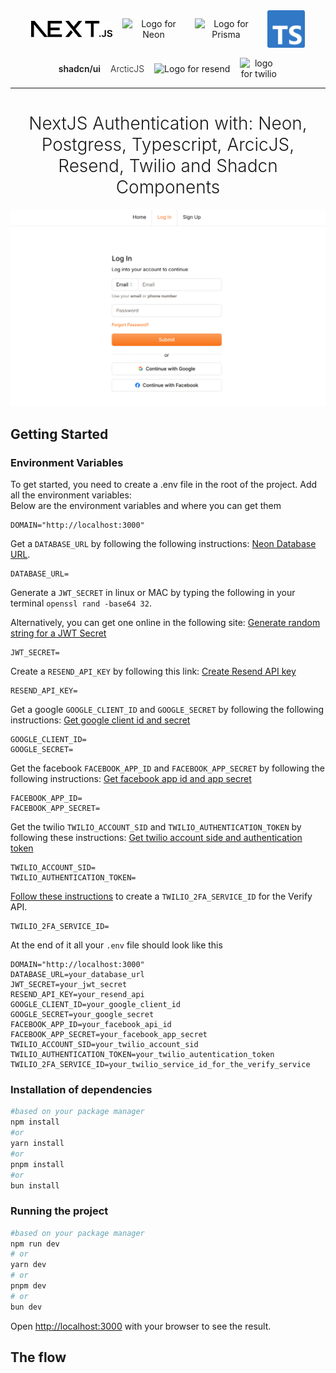 <div style="display: flex; flex-wrap: wrap; justify-content: center; align-items: center; gap: 16px; text-align: center; margin: 0 auto; width: fit-content;">
    <img src="./public/next.svg" width="130" alt="Logo for Next JS">
    <img src="https://neon.tech/_next/static/svgs/6da928883916f39a4848774319dcaf81.svg" width="100" alt="Logo for Neon">
    <img src="https://raw.githubusercontent.com/prisma/presskit/main/Assets/Prisma-IndigoLogo.svg" width="100" alt="Logo for Prisma">
    <img src="./public/ts-logo.svg" width="60" alt="Logo for Typescript">
    <span style="font-weight: 600;">shadcn/ui</span>
    <span style="font-weight: 300;">ArcticJS</span>
    <picture>
        <source media="(prefers-color-scheme: dark)" srcset="https://resend.com/static/brand/resend-icon-white.png">
        <img src="https://resend.com/static/brand/resend-icon-black.png" width="60" alt="Logo for resend"/>
    </picture>
    <img src="https://www.twilio.com/content/dam/twilio-com/global/en/blog/legacy/2010/twilio-logo-in-the-snow-html/twilio-mark-red.png" width="60" alt="logo for twilio"/>
</div>
<hr />
<h1 style="font-weight: 300" align="center">
  NextJS Authentication with: Neon, Postgress, Typescript, ArcicJS, Resend, Twilio and Shadcn Components
</h1>

![Next JS Authentication Image](./public//app-image.png)

## Getting Started

### Environment Variables
To get started, you need to create a .env file in the root of the project. Add all the environment variables: <br>
Below are the environment variables and where you can get them

```env
DOMAIN="http://localhost:3000"
```

Get a `DATABASE_URL` by following the following instructions: [Neon Database URL](https://neon.tech/docs/connect/connect-from-any-app).
```env
DATABASE_URL=
```

Generate a `JWT_SECRET` in linux or MAC by typing the following in your terminal `openssl rand -base64 32`. 

Alternatively, you can get one online in the following site: [Generate random string for a JWT Secret](https://codebeautify.org/generate-random-string)

```env
JWT_SECRET=
```

Create a `RESEND_API_KEY` by following this link: [Create Resend API key](https://resend.com/api-keys)
```env
RESEND_API_KEY=
```

Get a google `GOOGLE_CLIENT_ID` and `GOOGLE_SECRET` by following the following instructions: [Get google client id and secret](https://www.balbooa.com/help/gridbox-documentation/integrations/other/google-client-id)
```env
GOOGLE_CLIENT_ID=
GOOGLE_SECRET=
```
Get the facebook `FACEBOOK_APP_ID` and `FACEBOOK_APP_SECRET` by following the following instructions: [Get facebook app id and app secret](https://theonetechnologies.com/blog/post/how-to-get-facebook-application-id-and-secret-key)

```env
FACEBOOK_APP_ID=
FACEBOOK_APP_SECRET=
```

Get the twilio `TWILIO_ACCOUNT_SID` and `TWILIO_AUTHENTICATION_TOKEN` by following these instructions: [Get twilio account side and authentication token](https://help.twilio.com/articles/14726256820123)
```env
TWILIO_ACCOUNT_SID=
TWILIO_AUTHENTICATION_TOKEN=
```
 [Follow these instructions](https://help.twilio.com/articles/360033309133) to create a `TWILIO_2FA_SERVICE_ID` for the Verify API.
```env
TWILIO_2FA_SERVICE_ID=
```

At the end of it all your `.env` file should look like this
```env
DOMAIN="http://localhost:3000"
DATABASE_URL=your_database_url
JWT_SECRET=your_jwt_secret
RESEND_API_KEY=your_resend_api
GOOGLE_CLIENT_ID=your_google_client_id
GOOGLE_SECRET=your_google_secret
FACEBOOK_APP_ID=your_facebook_api_id
FACEBOOK_APP_SECRET=your_facebook_app_secret
TWILIO_ACCOUNT_SID=your_twilio_account_sid
TWILIO_AUTHENTICATION_TOKEN=your_twilio_autentication_token
TWILIO_2FA_SERVICE_ID=your_twilio_service_id_for_the_verify_service
```

### Installation of dependencies
```bash
#based on your package manager
npm install
#or
yarn install
#or
pnpm install
#or
bun install
```

### Running the project
```bash
#based on your package manager
npm run dev
# or
yarn dev
# or
pnpm dev
# or
bun dev
```

Open [http://localhost:3000](http://localhost:3000) with your browser to see the result.

## The flow